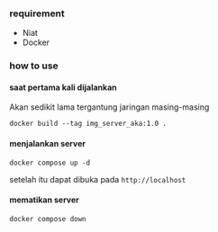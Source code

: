 ### requirement
* Niat
* Docker

### how to use

#### saat pertama kali dijalankan
Akan sedikit lama tergantung jaringan masing-masing
```
docker build --tag img_server_aka:1.0 .
```

#### menjalankan server
```
docker compose up -d
```
setelah itu dapat dibuka pada
`http://localhost`

#### mematikan server
```
docker compose down
```
